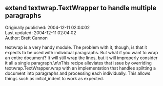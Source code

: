## extend textwrap.TextWrapper to handle multiple paragraphs  
Originally published: 2004-12-11 02:04:02  
Last updated: 2004-12-11 02:04:02  
Author: Brett Cannon  
  
textwrap is a very handy module.  The problem with it, though, is that it expects to be used with individual paragraphs.  But what if you want to wrap an entire document?  It will still wrap the lines, but it will improperly consider it all a single paragraph.\n\nThis recipe alleviates that issue by overriding textwrap.TextWrapper.wrap with an implementation that handles spiltting a document into paragraphs and processing each individually.  This allows things such as initial_indent to work as expected.